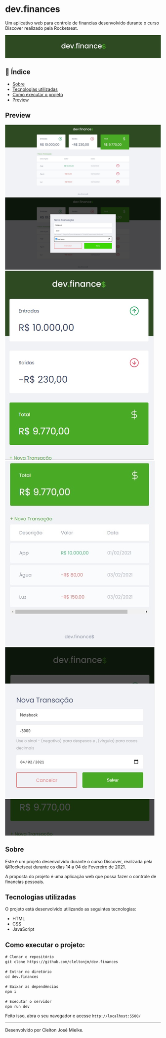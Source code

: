 # dev.finances
Um aplicativo web para controle de financias desenvolvido durante o curso Discover realizado pela Rocketseat.
<p align="center">
<img src="https://github.com/cleltonjm/dev.finances/blob/main/github/web-logo.jpg">

</p>

## :notebook: Índice

* [Sobre](#Sobre)
* [Tecnologias utilizadas](#tec)
* [Como executar o projeto](#exec)
* [Preview](#preview)

## Preview
![](https://github.com/cleltonjm/dev.finances/blob/main/github/web-landing.jpg?raw=true)
![](https://github.com/cleltonjm/dev.finances/blob/main/github/web-transaction.jpg?raw=true)
![](https://github.com/cleltonjm/dev.finances/blob/main/github/mobile-landing.jpg?raw=true)
![](https://github.com/cleltonjm/dev.finances/blob/main/github/mobile-landing2.jpg?raw=true)
![](https://github.com/cleltonjm/dev.finances/blob/main/github/mobile-transaction.jpg?raw=true)

## Sobre
Este é um projeto desenvolvido durante o curso Discover, realizada pela @Rocketseat durante os dias 14 a 04 de Fevereiro de 2021.

A proposta do projeto é uma aplicação web que possa fazer o controle de financias pessoais.

## Tecnologias utilizadas<a name="tec" />
O projeto está desenvolvido utilizando as seguintes tecnologias:

* HTML
* CSS
* JavaScript

## Como executar o projeto:<a name="exec" />
```
# Clonar o repositório
git clone https://github.com/cleltonjm/dev.finances

# Entrar no diretório
cd dev.finances

# Baixar as dependências
npm i

# Executar o servidor
npm run dev
```

Feito isso, abra o seu navegador e acesse `http://localhost:5500/`

-----
Desenvolvido por Clelton José Mielke.
